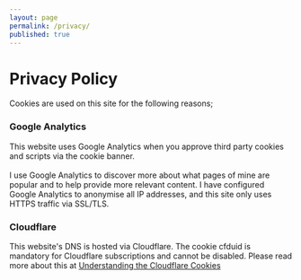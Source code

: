 ```yaml
---
layout: page
permalink: /privacy/
published: true
---
```


<p><h1>Privacy Policy</h1></p>

Cookies are used on this site for the following reasons;

<h3>Google Analytics</h3>
<p>This website uses Google Analytics when you approve third party cookies and
scripts via the cookie banner.<br>
<br>
I use Google Analytics to discover more about what pages of mine are popular and
to help provide more relevant content. I have configured Google Analytics to anonymise
all IP addresses, and this site only uses HTTPS traffic via SSL/TLS.
<br>
<h3>Cloudflare</h3>
<p>This website's DNS is hosted via Cloudflare. The cookie cfduid is mandatory for Cloudflare subscriptions and cannot
be disabled. Please read more about this at <a href="https://support.cloudflare.com/hc/en-us/articles/200170156-Understanding-the-Cloudflare-Cookies">Understanding the Cloudflare Cookies</a>
</p>
